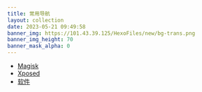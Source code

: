 ```yaml
---
title: 常用导航
layout: collection
date: 2023-05-21 09:49:58
banner_img: https://101.43.39.125/HexoFiles/new/bg-trans.png
banner_img_height: 70
banner_mask_alpha: 0
---
```


<div class="container tool-nav">
  <ul class="nav nav-pills">
    <a href="#" class="active"><li role="presentation">Magisk</li></a>
    <a href="lsposed.html"><li role="presentation">Xposed</li></a>
    <a href="software.html"><li role="presentation">软件</li></a>
  </ul>
</div>
<div class="container tool-nav hidden-1">
  <ul class="nav nav-pills">
    <a href="hided/hided.html"><li role="presentation">隐藏</li></a>
  </ul>
</div>
<div id="showme"></div>

<script type="text/javascript" src="https://code.jquery.com/jquery-3.6.2.js"></script>
<script>
$(document).ready(function(){
  $.getJSON('/collection/res/index.json', function(data){
    if (true){
      var count = data.length;
      var show = "<div class=\"container-fluid\">";
      show += "<div class=\"row text-center\">";
      for (var i=0 ; i < count ;i++){
        index_link = data[i][0];
        index_title = data[i][1];
        index_description = data[i][2];
        index_bgnum = data[i][3];
        index_icon = data[i][4];
        show += "<div class=\"col-xs-6 col-sm-6 col-md-4 col-lg-4 tool-li\">";
        show += "<a href=\"" + index_link + "\" target=\"_blank\">";
        
        if (typeof index_bgnum === 'string' && index_bgnum.startsWith('http')) {
          if (typeof index_icon === 'string' && index_icon.startsWith('icon-')) {
            show += "<div class=\"tool-li-li \" style=\"overflow :hidden;display: flex;align-items: center;justify-content: center;position: relative;\">";
            show += "<img src=\"" + index_bgnum + "\" style=\"width: 100%;height: 100%;object-fit :cover;position: absolute;z-index:1\" alt=\"E\"/>";
            show += "<i class=\"iconfont " + index_icon + "\" style=\"position: absolute;z-index:2\"></i>";
            show += "</div>";
          }else {
            show += "<div class=\"tool-li-li \" style=\"overflow :hidden;display: flex;align-items: center;justify-content: center;position: relative;\">";
            show += "<img src=\"" + index_bgnum + "\" style=\"width: 100%;height: 100%;object-fit :cover;position: absolute;z-index:1\" alt=\"E\"/>";
            show += "<img src=\"" + index_icon + "\" style=\"max-height:40%;max-width: 50%;object-fit :cover;position: absolute;z-index:2\" alt=\"E\"/>";
            show += "</div>";
          }
        }else {
          if (typeof index_icon === 'string' && index_icon.startsWith('icon-')) {
            show += "<div class=\"tool-li-li " + "li-bgc-" + index_bgnum + "\">";
            show += "<i class=\"iconfont " + index_icon + "\"></i>";
            show += "</div>";
          }else {
            show += "<div class=\"tool-li-li " + "li-bgc-" + index_bgnum + "\"  style=\"display: flex;align-items: center;justify-content: center;\">";
            show += "<img src=\"" + index_icon + "\" style=\"max-height:40%;max-width: 50%;\" alt=\"E\"/>";
            show += "</div>";
          }
        }
        
        show += "</a>";
        show += "<div class=\"text-center\" style=\"margin-top:10px\">";
        show += index_title;
        show += "</div>";
        show += "<div class=\"text-center text-color-height\">";
        show += index_description;
        show += "</div>";
        show += "</div>";
      }
      show += "</div>";
      show += "</div>";
      $("#showme").html(show);
    }
  });
});
</script>

<style>
.hidden-1 {
  display: none;
}
</style>

<script>
document.addEventListener('DOMContentLoaded', function() {
  var hiddenText = document.querySelector('.hidden-1');

  var touchStartX = null;
  var touchEndX = null;
  var touchStartY = null;
  var touchEndY = null;
  var swipeSequence = [];

  document.addEventListener('touchstart', function(event) {
    touchStartX = event.touches[0].clientX;
    touchStartY = event.touches[0].clientY;
  });

  document.addEventListener('touchend', function(event) {
    touchEndX = event.changedTouches[0].clientX;
    touchEndY = event.changedTouches[0].clientY;
    
    var swipeDirection = getSwipeDirection();
    
    if (swipeDirection) {
      swipeSequence.push(swipeDirection);
      
      // 检查滑动序列是否匹配指定的顺序
      if (swipeSequence.join('') === 'uuddlrlr') {
        hiddenText.style.display = 'block';
        swipeSequence = []; // 重置滑动序列
      }
    } else {
      swipeSequence = []; // 重置滑动序列（如果不是有效的滑动方向）
    }
  });
  
  function getSwipeDirection() {
    var deltaX = touchEndX - touchStartX;
    var deltaY = touchEndY - touchStartY;
    
    if (Math.abs(deltaX) > Math.abs(deltaY)) {
      // 左右滑动
      if (deltaX > 0) {
        return 'r'; // 向右滑动
      } else if (deltaX < 0) {
        return 'l'; // 向左滑动
      }
    } else {
      // 上下滑动
      if (deltaY > 0) {
        return 'd'; // 向下滑动
      } else if (deltaY < 0) {
        return 'u'; // 向上滑动
      }
    }
    
    return null; // 没有有效的滑动方向
  }
});
</script>
